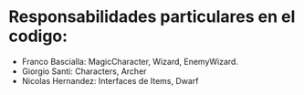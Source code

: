# Responsabilidades particulares en el codigo:
- Franco Bascialla: MagicCharacter, Wizard, EnemyWizard.
- Giorgio Santi: Characters, Archer
- Nicolas Hernandez: Interfaces de Items, Dwarf

